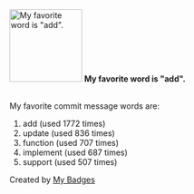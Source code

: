 <img src="https://my-badges.github.io/my-badges/favorite-word.png" alt="My favorite word is &quot;add&quot;." title="My favorite word is &quot;add&quot;." width="128">
<strong>My favorite word is &quot;add&quot;.</strong>
<br><br>

My favorite commit message words are:

1. add (used 1772 times)
2. update (used 836 times)
3. function (used 707 times)
4. implement (used 687 times)
5. support (used 507 times)


Created by <a href="https://github.com/my-badges/my-badges">My Badges</a>